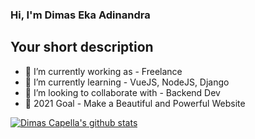 ### Hi, I'm Dimas Eka Adinandra

## Your short description
- 🔭 I’m currently working as - Freelance
- 🌱 I’m currently learning - VueJS, NodeJS, Django
- 👯 I’m looking to collaborate with - Backend Dev
- 🥅 2021 Goal - Make a Beautiful and Powerful Website

<!-- ❔❔❔❔ means username in below README.md -->
<!-- Also feel free to update second URL to any URL -->
[![Dimas Capella's github stats](https://github-readme-stats.vercel.app/api?username=dimascapella&count_private=true&include_all_commits=true&theme=radical)](https://google.com)

<!-- This section you create this variables that are used above -->
[website]: https://dimascapella.github.io/personal-website/
[instagram]: https://www.instagram.com/dimascapella/
